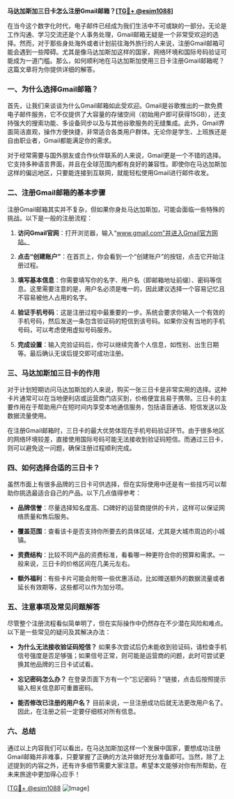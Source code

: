 **马达加斯加三日卡怎么注册Gmail邮箱？[[TG💪+ @esim1088](https://t.me/s/esim1088)]**

在当今这个数字化时代，电子邮件已经成为我们生活中不可或缺的一部分。无论是工作沟通、学习交流还是个人事务处理，Gmail邮箱无疑是一个非常受欢迎的选择。然而，对于那些身处海外或者计划前往海外旅行的人来说，注册Gmail邮箱可能会遇到一些障碍。尤其是像马达加斯加这样的国家，网络环境和国际号码验证可能成为一道门槛。那么，如何顺利地在马达加斯加使用三日卡注册Gmail邮箱呢？这篇文章将为你提供详细的解答。

### 一、为什么选择Gmail邮箱？

首先，让我们来谈谈为什么Gmail邮箱如此受欢迎。Gmail是谷歌推出的一款免费电子邮件服务，它不仅提供了大容量的存储空间（初始用户即可获得15GB），还支持强大的搜索功能、多设备同步以及与其他谷歌服务的无缝集成。此外，Gmail界面简洁直观，操作方便快捷，非常适合各类用户群体。无论你是学生、上班族还是自由职业者，Gmail都能满足你的需求。

对于经常需要与国外朋友或合作伙伴联系的人来说，Gmail更是一个不错的选择。它支持多种语言界面，并且在全球范围内都有良好的兼容性。即使你在马达加斯加这样的偏远地区，只要能连接到互联网，就能轻松使用Gmail进行邮件收发。

### 二、注册Gmail邮箱的基本步骤

注册Gmail邮箱其实并不复杂，但如果你身处马达加斯加，可能会面临一些特殊的挑战。以下是一般的注册流程：

1. **访问Gmail官网**：打开浏览器，输入“www.gmail.com”并进入Gmail官方网站。
   
2. **点击“创建账户”**：在首页上，你会看到一个“创建账户”的按钮，点击它开始注册过程。

3. **填写基本信息**：你需要填写你的名字、用户名（即邮箱地址前缀）、密码等信息。这里需要注意的是，用户名必须是唯一的，因此建议选择一个容易记忆且不容易被他人占用的名字。

4. **验证手机号码**：这是注册过程中最重要的一步。系统会要求你输入一个有效的手机号码，然后发送一条包含验证码的短信到该号码。如果你没有当地的手机号码，可以考虑使用虚拟号码服务。

5. **完成设置**：输入完验证码后，你可以继续完善个人信息，如性别、出生日期等。最后确认无误后提交即可成功注册。

### 三、马达加斯加三日卡的作用

对于计划短期访问马达加斯加的人来说，购买一张三日卡是非常实用的选择。这种卡片通常可以在当地便利店或运营商门店买到，价格便宜且易于携带。三日卡的主要作用在于帮助用户在短时间内享受本地通信服务，包括语音通话、短信发送以及数据流量使用。

在注册Gmail邮箱时，三日卡的最大优势体现在手机号码验证环节。由于很多地区的网络环境较差，直接使用国际号码可能无法接收到验证码短信。而通过三日卡，则可以避免这一问题，确保注册过程顺利完成。

### 四、如何选择合适的三日卡？

虽然市面上有很多品牌的三日卡可供选择，但在实际使用中还是有一些技巧可以帮助你挑选最适合自己的产品。以下几点值得参考：

- **品牌信誉**：尽量选择知名度高、口碑好的运营商提供的卡片，这样可以保证网络质量和售后服务。
  
- **覆盖范围**：查看该卡是否支持你所要去的具体区域，尤其是大城市周边的小城镇。
  
- **资费结构**：比较不同产品的资费标准，看看哪一种更符合你的预算和需求。一般来说，三日卡的价格区间在几美元左右。

- **额外福利**：有些卡片可能会附带一些优惠活动，比如赠送额外的数据流量或者延长有效期等，这些都可以作为加分项。

### 五、注意事项及常见问题解答

尽管整个注册流程看似简单明了，但在实际操作中仍然存在不少潜在风险和难点。以下是一些常见的疑问及其解决办法：

- **为什么无法接收验证码短信？**
  如果多次尝试后仍未能收到验证码，请检查手机信号强度是否足够强；如果信号正常，则可能是运营商的问题，此时可尝试更换其他品牌的三日卡试试看。

- **忘记密码怎么办？**
  在登录页面下方有一个“忘记密码？”链接，点击后按照提示输入相关信息即可重置密码。

- **能否修改已注册的用户名？**
  目前来说，一旦注册成功后就无法更改用户名了。因此，在注册之前一定要仔细核对所有信息。

### 六、总结

通过以上内容我们可以看出，在马达加斯加这样一个发展中国家，要想成功注册Gmail邮箱并非难事，只要掌握了正确的方法并做好充分准备即可。当然，除了上述提到的内容之外，还有许多细节需要大家注意。希望本文能够对你有所帮助，在未来旅途中更加得心应手！

[[TG💪+ @esim1088](https://t.me/s/esim1088) ![Image](https://i.postimg.cc/4NQfJmqS/Snipaste-2025-05-13-00-14-12.png)]